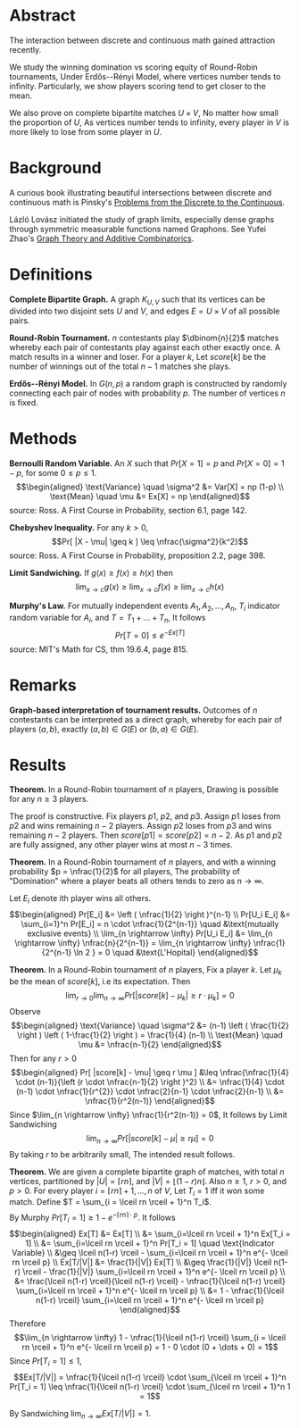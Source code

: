 # Abstract

The interaction between discrete and continuous math gained attraction
recently.

We study the winning domination vs scoring equity of Round-Robin
tournaments, Under Erdős--Rényi Model, where vertices number tends to
infinity. Particularly, we show players scoring tend to get closer to
the mean.

We also prove on complete bipartite matches $U \times V$, No matter how
small the proportion of $U$, As vertices number tends to infinity, every
player in $V$ is more likely to lose from some player in $U$.

# Background

A curious book illustrating beautiful intersections between discrete and
continuous math is Pinsky's [Problems from the Discrete to the
Continuous](https://link.springer.com/book/10.1007/978-3-319-07965-3).

Lázló Lovász initiated the study of graph limits, especially dense
graphs through symmetric measurable functions named Graphons. See Yufei
Zhao's [Graph Theory and Additive
Combinatorics](https://ocw.mit.edu/courses/18-225-graph-theory-and-additive-combinatorics-fall-2023/).

# Definitions

**Complete Bipartite Graph.** A graph $K_{U,V}$ such that its vertices
can be divided into two disjoint sets $U$ and $V$, and edges
$E = U \times V$ of all possible pairs.

**Round-Robin Tournament.** $n$ contestants play $\dbinom{n}{2}$ matches
whereby each pair of contestants play against each other exactly once. A
match results in a winner and loser. For a player $k$, Let $score[k]$ be
the number of winnings out of the total $n-1$ matches she plays.

**Erdős--Rényi Model.** In $G(n, p)$ a random graph is constructed by
randomly connecting each pair of nodes with probability $p$. The number
of vertices $n$ is fixed.

# Methods

**Bernoulli Random Variable.** An $X$ such that $Pr[X=1] = p$ and
$Pr[X=0] = 1-p$, for some $0 \leq p \leq 1$. $$\begin{aligned}
    \text{Variance} \quad \sigma^2 &= Var[X] = np (1-p) \\
    \text{Mean} \quad \mu &= Ex[X] = np
\end{aligned}$$ source: Ross. A First Course in Probability, section
6.1, page 142.

**Chebyshev Inequality.** For any $k > 0$,
$$Pr[ |X - \mu| \geq k ] \leq \nfrac{\sigma^2}{k^2}$$ source: Ross. A
First Course in Probability, proposition 2.2, page 398.

**Limit Sandwiching.** If $g(x) \geq f(x) \geq h(x)$ then
$$\lim_{x \rightarrow c} g(x) \geq \lim_{x \rightarrow c} f(x) \geq \lim_{x \rightarrow c} h(x)$$

**Murphy's Law.** For mutually independent events
$A_1, A_2, \dots, A_n$, $T_i$ indicator random variable for $A_i$, and
$T = T_1 + \dots + T_n$, It follows $$Pr[T=0] \leq e^{ -Ex[T] }$$
source: MIT's Math for CS, thm 19.6.4, page 815.

# Remarks

**Graph-based interpretation of tournament results.** Outcomes of $n$
contestants can be interpreted as a direct graph, whereby for each pair
of players $(a,b)$, exactly $(a,b) \in G(E)$ or $(b,a) \in G(E)$.

# Results

**Theorem.** In a Round-Robin tournament of $n$ players, Drawing is
possible for any $n \geq 3$ players.

The proof is constructive. Fix players $p1$, $p2$, and $p3$. Assign $p1$
loses from $p2$ and wins remaining $n-2$ players. Assign $p2$ loses from
$p3$ and wins remaining $n-2$ players. Then
$score[p1] = score[p2] = n-2$. As $p1$ and $p2$ are fully assigned, any
other player wins at most $n-3$ times.

**Theorem.** In a Round-Robin tournament of $n$ players, and with a
winning probability $p = \nfrac{1}{2}$ for all players, The probability
of \"Domination\" where a player beats all others tends to zero as
$n \rightarrow \infty$.

Let $E_i$ denote ith player wins all others. $$\begin{aligned}
    Pr[E_i] &= \left ( \nfrac{1}{2} \right )^{n-1} \\
    Pr[U_i E_i] &= \sum_{i=1}^n Pr[E_i] = n \cdot \nfrac{1}{2^{n-1}} \quad &\text{mutually exclusive events} \\
    \lim_{n \rightarrow \infty} Pr[U_i E_i] &= \lim_{n \rightarrow \infty} \nfrac{n}{2^{n-1}} = \lim_{n \rightarrow \infty} \nfrac{1}{2^{n-1} \ln 2 } = 0 \quad &\text{L'Hopital}
\end{aligned}$$

**Theorem.** In a Round-Robin tournament of $n$ players, Fix a player
$k$. Let $\mu_k$ be the mean of $score[k]$, i.e its expectation. Then
$$\lim_{r \rightarrow 0} \lim_{n \rightarrow \infty} Pr [ |score[k] - \mu_k| \geq r \cdot \mu_k ] = 0$$
Observe $$\begin{aligned}
    \text{Variance} \quad \sigma^2 &= (n-1) \left ( \frac{1}{2} \right ) \left ( 1-\frac{1}{2} \right ) = \frac{1}{4} (n-1) \\
    \text{Mean} \quad \mu &= \nfrac{n-1}{2}
\end{aligned}$$ Then for any $r > 0$ $$\begin{aligned}
    Pr[ |score[k] - \mu| \geq r \mu ] &\leq \nfrac{\nfrac{1}{4} \cdot (n-1)}{\left (r \cdot \nfrac{n-1}{2} \right )^2} \\
    &= \nfrac{1}{4} \cdot (n-1) \cdot \nfrac{1}{r^{2}} \cdot \nfrac{2}{n-1} \cdot \nfrac{2}{n-1} \\
    &= \nfrac{1}{r^2(n-1)}
\end{aligned}$$ Since
$\lim_{n \rightarrow \infty} \nfrac{1}{r^2(n-1)} = 0$, It follows by
Limit Sandwiching
$$\lim_{n \rightarrow \infty} Pr[ |score[k] - \mu| \geq r \mu] = 0$$ By
taking $r$ to be arbitrarily small, The intended result follows.

**Theorem.** We are given a complete bipartite graph of matches, with
total $n$ vertices, partitioned by $|U| = \lceil rn \rceil$, and
$|V| = \lfloor (1-r)n \rfloor$. Also $n \geq 1$, $r > 0$, and $p > 0$.
For every player $i = \lceil rn \rceil + 1, \dots, n$ of $V$, Let
$T_i = 1$ iff it won some match. Define
$T = \sum_{i = \lceil rn \rceil + 1}^n T_i$. $$$$ By Murphy
$Pr[T_i = 1] \geq 1 - e^{ - \lceil rn \rceil \cdot p }$. It follows
$$\begin{aligned}
    Ex[T]
    &= Ex[T] \\
    &= \sum_{i=\lceil rn \rceil + 1}^n Ex[T_i = 1] \\
    &= \sum_{i=\lceil rn \rceil + 1}^n Pr[T_i = 1] \quad \text{Indicator Variable} \\
    &\geq \lceil n(1-r) \rceil - \sum_{i=\lceil rn \rceil + 1}^n e^{- \lceil rn \rceil p} \\
    Ex[T/|V|] &= \frac{1}{|V|} Ex[T] \\
    &\geq \frac{1}{|V|} \lceil n(1-r) \rceil - \frac{1}{|V|} \sum_{i=\lceil rn \rceil + 1}^n e^{- \lceil rn \rceil p} \\
    &= \frac{\lceil n(1-r) \rceil}{\lceil n(1-r) \rceil} - \nfrac{1}{\lceil n(1-r) \rceil} \sum_{i=\lceil rn \rceil + 1}^n e^{- \lceil rn \rceil p} \\
    &= 1 - \nfrac{1}{\lceil n(1-r) \rceil} \sum_{i=\lceil rn \rceil + 1}^n e^{- \lceil rn \rceil p}
\end{aligned}$$ Therefore
$$\lim_{n \rightarrow \infty} 1 - \nfrac{1}{\lceil n(1-r) \rceil} \sum_{i = \lceil rn \rceil + 1}^n e^{- \lceil rn \rceil p} = 1 - 0 \cdot (0 + \dots + 0) = 1$$
Since $Pr[T_i=1] \leq 1$,
$$Ex[T/|V|] = \nfrac{1}{\lceil n(1-r) \rceil} \cdot \sum_{\lceil rn \rceil + 1}^n Pr[T_i = 1] \leq \nfrac{1}{\lceil n(1-r) \rceil} \cdot \sum_{\lceil rn \rceil + 1}^n 1 = 1$$

By Sandwiching $\lim_{n \rightarrow \infty} Ex[T/|V|] = 1$.
